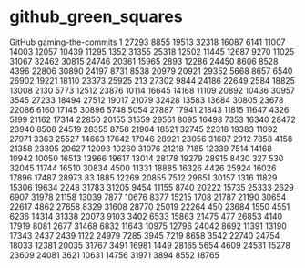 # github_green_squares
GitHub gaming-the-commits
1
27293
8855
19513
32318
16087
6141
11007
14003
12057
10439
11295
1352
31355
25318
12502
11445
12687
9270
11025
31067
32462
30815
24746
20361
15965
2893
12286
24450
8606
8528
4396
22806
30890
24197
8731
8538
20979
20921
29352
5668
8657
6540
26902
19221
18110
23373
25925
213
27302
9844
24186
22649
2584
18825
13008
2130
5773
12512
23876
10114
16645
14168
11109
20892
10436
30957
3545
27233
18494
27512
19017
21079
32428
13583
13684
30805
23678
22086
6160
17145
30896
5748
5054
27887
17941
21843
11815
11647
4326
5199
21162
17314
22850
20155
31559
29561
8095
16498
7353
16340
28472
23940
8508
24519
28355
8758
21904
18521
32745
22318
19383
11092
27971
3363
25527
14663
17642
17946
28921
23056
31687
2912
7858
4158
21358
23395
20627
12093
10260
31076
21218
7185
12339
7514
14168
10942
10050
16513
13966
19617
13014
28178
19279
28915
8430
327
530
32045
11744
16510
30834
4500
11331
18885
16326
4426
25924
16026
17896
17487
28973
83
1885
12269
20855
7512
29651
30157
1316
11829
15306
19634
2248
31783
31205
9454
11155
8740
20222
15735
25333
2629
6907
31978
21158
13039
7877
10676
8377
15215
1708
21787
21190
30654
22617
4862
27658
8329
31608
28770
25019
22264
450
23684
1550
4551
6236
14314
31338
20073
9103
3402
6533
15863
21475
477
26853
4140
17919
8081
2677
31468
6832
11643
10975
12796
24042
8692
11391
13190
17343
2437
2439
1122
24979
7285
3945
7219
8658
3542
22740
24754
18033
12381
20035
31767
3491
16981
1449
28165
5654
4609
24531
15278
23609
24081
3621
10631
14756
31971
3894
8552
18765
